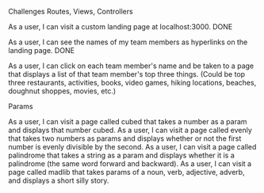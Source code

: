 Challenges
Routes, Views, Controllers

As a user, I can visit a custom landing page at localhost:3000.
DONE 

As a user, I can see the names of my team members as hyperlinks
on the landing page. 
DONE
<!--
 <p><%= link_to 'Earl', '/earl' %></p>
<p><%= link_to 'Darwin', '/darwin' %></p>  
-->

As a user, I can click on each team member's name and be taken to a page that displays a list of that team member's top three things. (Could be top three restaurants, activities, books, video games, hiking locations, beaches, doughnut shoppes, movies, etc.) 
<!--
 get '/darwin' => 'landing#darwin'
  get'/earl' => 'landing#earl'
  root 'landing#Main' 
-->


Params

As a user, I can visit a page called cubed that takes a number as a param and displays that number cubed.
As a user, I can visit a page called evenly that takes two numbers as params and displays whether or not the first number is evenly divisible by the second.
As a user, I can visit a page called palindrome that takes a string as a param and displays whether it is a palindrome (the same word forward and backward).
As a user, I can visit a page called madlib that takes params of a noun, verb, adjective, adverb, and displays a short silly story.